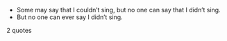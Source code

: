  - Some may say that I couldn’t sing, but no one can say that I didn’t sing.
 - But no one can ever say I didn’t sing.

2 quotes